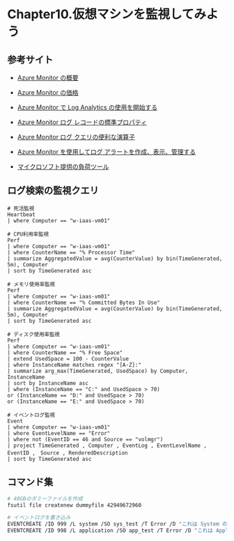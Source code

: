 # Chapter10.仮想マシンを監視してみよう

## 参考サイト

- [Azure Monitor の概要](https://docs.microsoft.com/ja-jp/azure/azure-monitor/overview)

- [Azure Monitor の価格](https://azure.microsoft.com/ja-jp/pricing/details/monitor/)

- [Azure Monitor で Log Analytics の使用を開始する](https://docs.microsoft.com/ja-jp/azure/azure-monitor/log-query/get-started-portal)

- [Azure Monitor ログ レコードの標準プロパティ](https://docs.microsoft.com/ja-jp/azure/azure-monitor/platform/log-standard-properties)

- [Azure Monitor ログ クエリの便利な演算子](https://docs.microsoft.com/ja-jp/azure/azure-monitor/log-query/useful-operators)

- [Azure Monitor を使用してログ アラートを作成、表示、管理する](https://docs.microsoft.com/ja-jp/azure/azure-monitor/platform/alerts-log)

- [マイクロソフト提供の負荷ツール](https://blogs.msdn.microsoft.com/vijaysk/2012/10/26/tools-to-simulate-cpu-memory-disk-load/)


## ログ検索の監視クエリ
```
# 死活監視
Heartbeat
| where Computer == "w-iaas-vm01"

# CPU利用率監視
Perf
| where Computer == "w-iaas-vm01"
| where CounterName == "% Processor Time"
| summarize AggregatedValue = avg(CounterValue) by bin(TimeGenerated, 5m), Computer
| sort by TimeGenerated asc

# メモリ使用率監視
Perf
| where Computer == "w-iaas-vm01"
| where CounterName == "% Committed Bytes In Use"
| summarize AggregatedValue = avg(CounterValue) by bin(TimeGenerated, 5m), Computer
| sort by TimeGenerated asc

# ディスク使用率監視
Perf
| where Computer == "w-iaas-vm01"
| where CounterName == "% Free Space"
| extend UsedSpace = 100 - CounterValue 
| where InstanceName matches regex "[A-Z]:" 
| summarize arg_max(TimeGenerated, UsedSpace) by Computer, InstanceName
| sort by InstanceName asc 
| where (InstanceName == "C:" and UsedSpace > 70)
or (InstanceName == "D:" and UsedSpace > 70)
or (InstanceName == "E:" and UsedSpace > 70)

# イベントログ監視
Event 
| where Computer == "w-iaas-vm01" 
| where EventLevelName == "Error"
| where not (EventID == 46 and Source == "volmgr") 
| project TimeGenerated , Computer , EventLog , EventLevelName , EventID ,　Source , RenderedDescription 
| sort by TimeGenerated asc
```

## コマンド集
```bash
# 40GBのダミーファイルを作成
fsutil file createnew dummyfile 42949672960

# イベントログを書き込み
EVENTCREATE /ID 999 /L system /SO sys_test /T Error /D "これは System の Error のテストです。"
EVENTCREATE /ID 998 /L application /SO app_test /T Error /D "これは Application の Error のテストです。"
```
